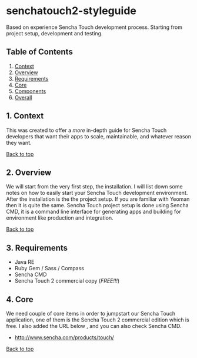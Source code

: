 # senchatouch2-styleguide

Based on experience Sencha Touch development process. Starting from project setup, development and testing.

## Table of Contents

1. [Context](#1-context)
2. [Overview](#2-overview)
3. [Requirements](#3-requirements)
4. [Core](#4-core)
5. [Components](#5-components)
6. [Overall](#overall)

## 1. Context

This was created to offer a *more* in-depth guide for Sencha Touch developers that want their apps to scale, maintainable, and whatever reason they want.

[Back to top](#table-of-contents)


## 2. Overview

We will start from the very first step, the installation. I will list down some notes on how to easily start your Sencha Touch development environment. After the installation is the the project setup. If you are familiar with Yeoman then it is quite the same. Sencha Touch project setup is done using Sencha CMD, it is a command line interface for generating apps and building for environment like production and integration.

[Back to top](#table-of-contents)


## 3. Requirements

- Java RE
- Ruby Gem / Sass / Compass
- Sencha CMD
- Sencha Touch 2 commercial copy (*FREE!!!*)


## 4. Core

We need couple of core items in order to jumpstart our Sencha Touch application, one of them is the Sencha Touch 2 commercial edition which is free. I also added the URL below , and you can also check Sencha CMD.

- http://www.sencha.com/products/touch/


[Back to top](#table-of-contents)

